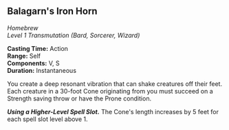 ## Balagarn's Iron Horn
*Homebrew*  
*Level 1 Transmutation (Bard, Sorcerer, Wizard)*

**Casting Time:** Action  
**Range:** Self  
**Components:** V, S  
**Duration:** Instantaneous

You create a deep resonant vibration that can shake creatures off their feet. Each creature in a 30-foot Cone originating from you must succeed on a Strength saving throw or have the Prone condition.

***Using a Higher-Level Spell Slot.*** The Cone's length increases by 5 feet for each spell slot level above 1.